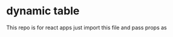 # dynamic table

This repo is for react apps
just import this file and pass props as <Table data={this.props.Items} />
